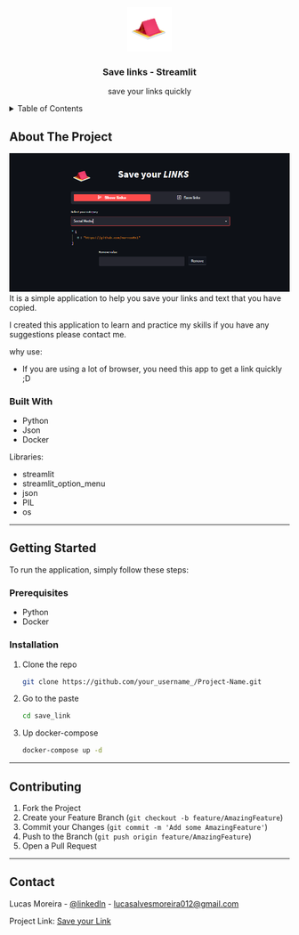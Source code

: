

<!-- Header -->
<div align="center">
  <a href="">
    <img src="src/tent_camp_icon_177133.png" alt="Logo" width="80" height="80">
  </a>
  <h3 align="center">Save links - Streamlit</h3>
  <p align="center">
    save your links quickly 
    <br />
  </p>
</div>

<!-- TABLE -->
<details>
  <summary>Table of Contents</summary>
  <ol>
    <li>
      <a href="#about-the-project">About The Project</a>
      <ul>
        <li><a href="#built-with">Built With</a></li>
      </ul>
    </li>
    <li>
      <a href="#getting-started">Getting Started</a>
      <ul>
        <li><a href="#prerequisites">Prerequisites</a></li>
        <li><a href="#installation">Installation</a></li>
      </ul>
    </li>
    <li><a href="#contributing">Contributing</a></li>
    <li><a href="#contact">Contact</a></li>
  </ol>
</details>



<!-- ABOUT -->
## About The Project
<img src="src/screen.png">
It is a simple application to help you save your links and text that you have copied.

I created this application to learn and practice my skills if you have any suggestions please contact me.

why use:
* If you are using a lot of browser, you need this app to get a link quickly ;D


<!-- Built -->
### Built With
* Python
* Json
* Docker

Libraries:
- streamlit
- streamlit_option_menu
- json
- PIL
- os


<hr/>

<!-- GETTING STARTED -->
## Getting Started
To run the application, simply follow these steps:

### Prerequisites
- Python 
- Docker 

### Installation
1. Clone the repo
   ```sh
   git clone https://github.com/your_username_/Project-Name.git
   ```
2. Go to the paste
    ```sh
    cd save_link
    ```
3. Up docker-compose
    ```sh
    docker-compose up -d
    ```

<hr/>

<!-- CONTRIBUTING -->
## Contributing


1. Fork the Project
2. Create your Feature Branch (`git checkout -b feature/AmazingFeature`)
3. Commit your Changes (`git commit -m 'Add some AmazingFeature'`)
4. Push to the Branch (`git push origin feature/AmazingFeature`)
5. Open a Pull Request

<hr/>


<!-- CONTACT -->
## Contact

Lucas Moreira - [@linkedIn](https://www.linkedin.com/in/lcsmoreira/) - lucasalvesmoreira012@gmail.com

Project Link: [Save your Link](https://github.com/your_username/repo_name)


